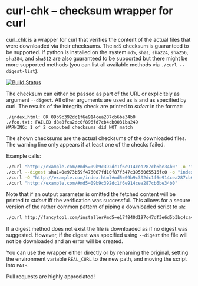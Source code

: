 # curl-chk – checksum wrapper for curl

curl_chk is a wrapper for curl that verifies the content
of the actual files that were downloaded via their checksums.
The `md5` checksum is guaranteed to be supported.
If python is installed on the system `md5`, `sha1`, `sha224`, `sha256`, `sha384`,
and `sha512` are also guaranteed to be supported but there might be more
supported methods (you can list all available methods via `./curl --digest-list`).

[![Build Status](https://travis-ci.org/JosuaKrause/curl-chk.svg?branch=master)](https://travis-ci.org/JosuaKrause/curl-chk)

The checksum can either be passed as part of the URL or explicitely as
argument `--digest`. All other arguments are used as is and as specified by curl.
The results of the integrity check are printed to *stderr* in the format:

```
./index.html: OK 09b9c392dc1f6e914cea287cb6be34b0
./foo.txt: FAILED d8e8fca2dc0f896fd7cb4cb0031ba249
WARNING: 1 of 2 computed checksums did NOT match
```

The shown checksums are the actual checksums of the downloaded files.
The warning line only appears if at least one of the checks failed.

Example calls:
```bash
./curl "http://example.com/#md5=09b9c392dc1f6e914cea287cb6be34b0" -o "index.html"
./curl --digest sha1=0e973b59f476007fd10f87f347c3956065516fc0 -o "index.html" "http://example.com/"
./curl -O "http://example.com/index.html#md5=09b9c392dc1f6e914cea287cb6be34b0"
./curl "http://example.com/#md5=09b9c392dc1f6e914cea287cb6be34b0"
```

Note that if an output parameter is omitted the fetched content will be printed
to *stdout* iff the verification was successful. This allows for a secure version
of the rather common pattern of piping a downloaded script to `sh`:

```bash
./curl http://fancytool.com/installer#md5=e17f840d197c47df3e6d5b3bc4ca4ff4 | sh
```

If a digest method does not exist the file is downloaded as if no digest was
suggested. However, if the digest was specified using `--digest` the file will
not be downloaded and an error will be created.

You can use the wrapper either directly or by renaming the original, setting
the environment variable `REAL_CURL` to the new path, and
moving the script into `PATH`.

Pull requests are highly appreciated!
